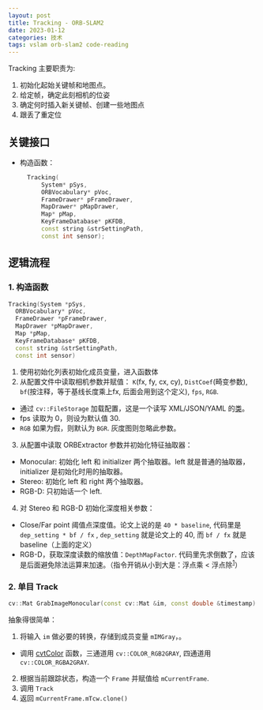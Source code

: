 ```yaml
---
layout: post
title: Tracking - ORB-SLAM2
date: 2023-01-12
categories: 技术
tags: vslam orb-slam2 code-reading
---
```


Tracking 主要职责为:

1. 初始化起始关键帧和地图点。
2. 给定帧，确定此刻相机的位姿
3. 确定何时插入新关键帧、创建一些地图点
4. 跟丢了重定位

## 关键接口

- 构造函数：
  ```c++
    Tracking(
        System* pSys, 
        ORBVocabulary* pVoc, 
        FrameDrawer* pFrameDrawer, 
        MapDrawer* pMapDrawer, 
        Map* pMap,
        KeyFrameDatabase* pKFDB, 
        const string &strSettingPath, 
        const int sensor);
  ```

## 逻辑流程

### 1. 构造函数

```c++
Tracking(System *pSys, 
  ORBVocabulary* pVoc, 
  FrameDrawer *pFrameDrawer, 
  MapDrawer *pMapDrawer, 
  Map *pMap, 
  KeyFrameDatabase* pKFDB, 
  const string &strSettingPath, 
  const int sensor)
```

1. 使用初始化列表初始化成员变量，进入函数体
2. 从配置文件中读取相机参数并赋值： `K`(fx, fy, cx, cy), `DistCoef`(畸变参数), `bf`(按注释，等于基线长度乘上fx, 后面会用到这个定义), `fps`, `RGB`.
  - 通过 `cv::FileStorage` 加载配置，这是一个读写 XML/JSON/YAML 的[类](https://docs.opencv.org/4.x/da/d56/classcv_1_1FileStorage.html#a973e41cb75ef6230412a567723b7482d)。
  - fps 读取为 0，则设为默认值 30.
  - `RGB` 如果为假，则默认为 `BGR`. 灰度图则忽略此参数。

3. 从配置中读取 ORBExtractor 参数并初始化特征抽取器：
  - Monocular: 初始化 left 和 initializer 两个抽取器。left 就是普通的抽取器， initializer 是初始化时用的抽取器。
  - Stereo: 初始化 left 和 right 两个抽取器。
  - RGB-D: 只初始话一个 left.

4. 对 Stereo 和 RGB-D 初始化深度相关参数： 
  - Close/Far point 阈值点深度值。论文上说的是 `40 * baseline`, 代码里是 `dep_setting * bf / fx` , `dep_setting` 就是论文上的 40, 而 `bf / fx` 就是 baseline（上面的定义）
  - RGB-D，获取深度读数的缩放值：`DepthMapFactor`. 代码里先求倒数了，应该是后面避免除法运算来加速。（指令开销从小到大是：浮点乘 < 浮点除<sup>[1][1]</sup>）

### 2. 单目 Track

```c++
cv::Mat GrabImageMonocular(const cv::Mat &im, const double &timestamp)
```

抽象得很简单：

1. 将输入 `im` 做必要的转换，存储到成员变量 `mIMGray`，。
  - 调用 [cvtColor](https://docs.opencv.org/3.4/d8/d01/group__imgproc__color__conversions.html#ga397ae87e1288a81d2363b61574eb8cab) 函数，三通道用 `cv::COLOR_RGB2GRAY`, 四通道用 `cv::COLOR_RGBA2GRAY`.

2. 根据当前跟踪状态，构造一个 `Frame` 并赋值给 `mCurrentFrame`. 
3. 调用 `Track`
4. 返回 `mCurrentFrame.mTcw.clone()`


[1]: https://www.zhihu.com/question/458395216/answer/1876737852 "C语言 乘以0.01快？还是除以100快？ - 北极的回答 - 知乎"
